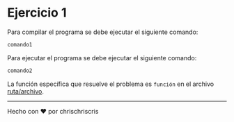 # Ejercicio 1

Para compilar el programa se debe ejecutar el siguiente comando:

```bash
comando1
```

Para ejecutar el programa se debe ejecutar el siguiente comando:

```bash
comando2
```

La función específica que resuelve el problema es `función` en el archivo [ruta/archivo](ruta/archivo).

---
Hecho con :heart: por chrischriscris
